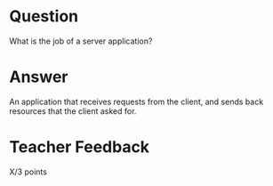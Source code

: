 # Question

What is the job of a server application?

# Answer
An application that receives requests from the client, and sends back resources that the client asked for. 
# Teacher Feedback

X/3 points